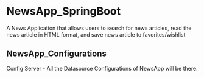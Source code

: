 # NewsApp_SpringBoot
A News Application that allows users to search for news articles, read the news article in HTML format, and save news article to favorites/wishlist
## NewsApp_Configurations
Config Server - All the Datasource Configurations of NewsApp will be there.
